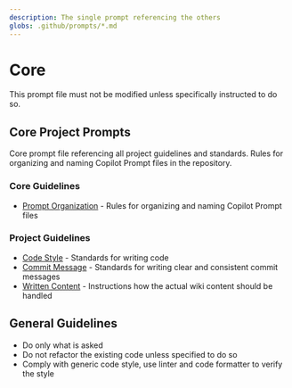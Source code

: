 ```yaml
---
description: The single prompt referencing the others
globs: .github/prompts/*.md
---
```


# Core 
This prompt file must not be modified unless specifically instructed to do so.

## Core Project Prompts
Core prompt file referencing all project guidelines and standards. Rules for organizing and naming Copilot Prompt files in the repository. 

### Core Guidelines
- [Prompt Organization](./001-prompt-organization.prompt.md) - Rules for organizing and naming Copilot Prompt files

### Project Guidelines
- [Code Style](./002-code-style.prompt.md) - Standards for writing code
- [Commit Message](./003-commit-message.prompt.md) - Standards for writing clear and consistent commit messages
- [Written Content](./004-written-content.md) - Instructions how the actual wiki content should be handled

## General Guidelines
- Do only what is asked
- Do not refactor the existing code unless specified to do so
- Comply with generic code style, use linter and code formatter to verify the style